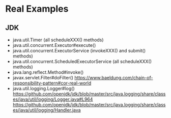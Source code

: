 # Real Examples
## JDK
* java.util.Timer (all scheduleXXX() methods)
* java.util.concurrent.Executor#execute()
* java.util.concurrent.ExecutorService (invokeXXX() and submit() methods)
* java.util.concurrent.ScheduledExecutorService (all scheduleXXX() methods)
* java.lang.reflect.Method#invoke()
* javax.servlet.Filter#doFilter()
  https://www.baeldung.com/chain-of-responsibility-pattern#cor-real-world
* java.util.logging.Logger#log()
  https://github.com/openjdk/jdk/blob/master/src/java.logging/share/classes/java/util/logging/Logger.java#L964
  https://github.com/openjdk/jdk/blob/master/src/java.logging/share/classes/java/util/logging/Handler.java